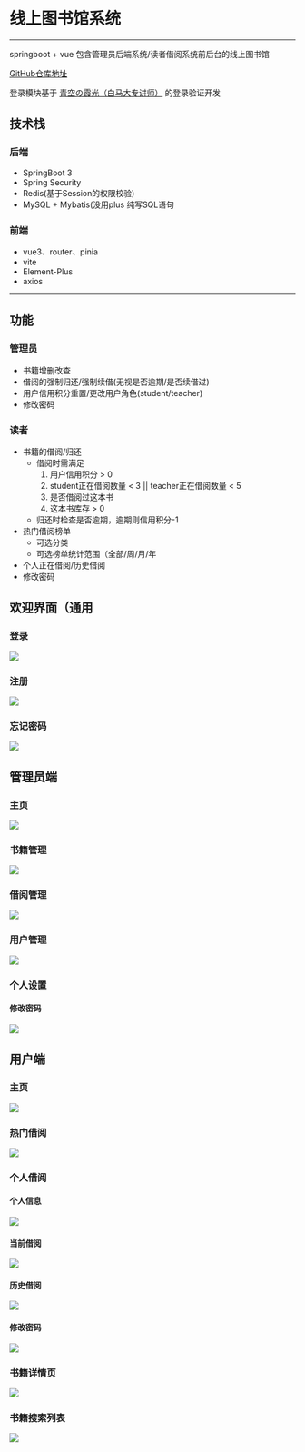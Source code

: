 # 线上图书馆系统

---

springboot + vue 包含管理员后端系统/读者借阅系统前后台的线上图书馆

[GitHub仓库地址](https://github.com/syp1016620694/library)

登录模块基于 [青空の霞光（白马大专讲师）](https://space.bilibili.com/37737161) 的登录验证开发


## 技术栈
### 后端
- SpringBoot 3
- Spring Security
- Redis(基于Session的权限校验)
- MySQL + Mybatis(没用plus 纯写SQL语句
### 前端
- vue3、router、pinia
- vite
- Element-Plus
- axios

---

## 功能

### 管理员
- 书籍增删改查
- 借阅的强制归还/强制续借(无视是否逾期/是否续借过)
- 用户信用积分重置/更改用户角色(student/teacher)
- 修改密码

### 读者
- 书籍的借阅/归还
  - 借阅时需满足
    1. 用户信用积分 > 0
    2. student正在借阅数量 < 3 || teacher正在借阅数量 < 5
    3. 是否借阅过这本书
    4. 这本书库存 > 0
  - 归还时检查是否逾期，逾期则信用积分-1
- 热门借阅榜单
  - 可选分类
  - 可选榜单统计范围（全部/周/月/年
- 个人正在借阅/历史借阅
- 修改密码

## 欢迎界面（通用

### 登录

![](https://i.imgloc.com/2023/05/21/V4tFnQ.jpeg)

### 注册

![](https://i.imgloc.com/2023/05/21/V4tdsC.jpeg)

### 忘记密码

![](https://i.imgloc.com/2023/05/21/V4tGcE.jpeg)


## 管理员端

### 主页

![](https://i.imgloc.com/2023/05/21/V4tccU.jpeg)

### 书籍管理

![](https://i.imgloc.com/2023/05/21/V4tNxk.jpeg)

### 借阅管理

![](https://i.imgloc.com/2023/05/21/V4tIlx.jpeg)

### 用户管理

![](https://i.imgloc.com/2023/05/21/V4trLL.jpeg)

### 个人设置

#### 修改密码

![](https://i.imgloc.com/2023/05/21/V4tjQa.jpeg)




## 用户端
### 主页

![](https://i.imgloc.com/2023/05/21/V4tzMH.jpeg)

### 热门借阅

![](https://i.imgloc.com/2023/05/21/V4tgF5.jpeg)

### 个人借阅

#### 个人信息

![](https://i.imgloc.com/2023/05/21/V4tX8y.jpeg)

#### 当前借阅

![](https://i.imgloc.com/2023/05/21/V4tmov.jpeg)

#### 历史借阅

![](https://i.imgloc.com/2023/05/21/V4tBf3.jpeg)

#### 修改密码

![](https://i.imgloc.com/2023/05/21/V4texF.jpeg)

### 书籍详情页

![](https://i.imgloc.com/2023/05/21/V4tEwZ.jpeg)

### 书籍搜索列表

![](https://i.imgloc.com/2023/05/21/V4txY8.jpeg)	


